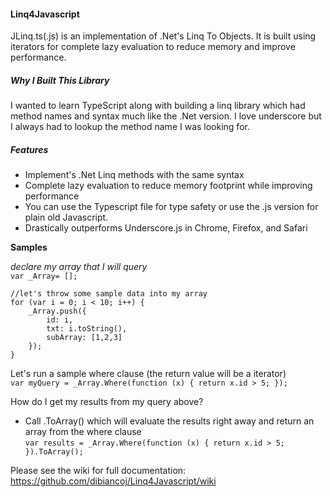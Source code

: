 #### Linq4Javascript
JLinq.ts(.js) is an implementation of .Net's Linq To Objects. It is built using iterators for complete lazy evaluation to reduce memory and improve performance.

##### Why I Built This Library
I wanted to learn TypeScript along with building a linq library which had method names and syntax much like the .Net version. I love underscore but I always had to lookup the method name I was looking for.

##### Features
* Implement's .Net Linq methods with the same syntax
* Complete lazy evaluation to reduce memory footprint while improving performance
* You can use the Typescript file for type safety or use the .js version for plain old Javascript.
* Drastically outperforms Underscore.js in Chrome, Firefox, and Safari

**Samples**

_declare my array that I will query_  
`var _Array= [];`    

    //let's throw some sample data into my array
    for (var i = 0; i < 10; i++) {  
        _Array.push({  
            id: i,  
            txt: i.toString(),  
            subArray: [1,2,3]  
        });  
    }  

Let's run a sample where clause (the return value will be a iterator)  
`var myQuery = _Array.Where(function (x) { return x.id > 5; });`

How do I get my results from my query above?  
* Call .ToArray() which will evaluate the results right away and return an array from the where clause  
`var results = _Array.Where(function (x) { return x.id > 5; }).ToArray();`

Please see the wiki for full documentation: https://github.com/dibiancoj/Linq4Javascript/wiki
